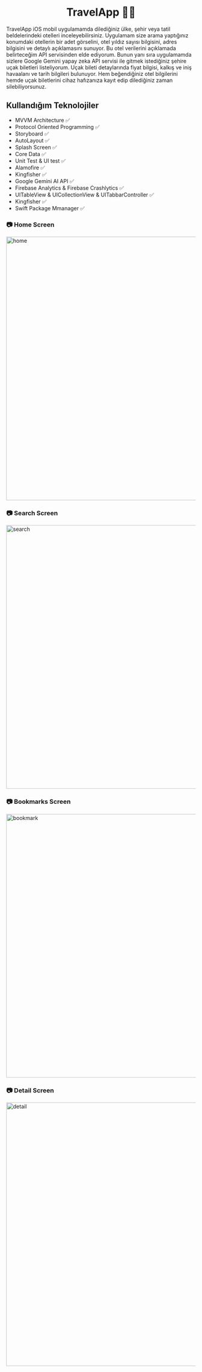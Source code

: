 <h1 align=center>TravelApp 🛫🏩 </h1> 

TravelApp iOS mobil uygulamamda dilediğiniz ülke, şehir veya tatil beldelerindeki otelleri inceleyebilirsiniz. Uygulamam size arama yaptığınız konumdaki otellerin bir adet görselini, otel yıldız sayısı bilgisini, adres bilgisini ve detaylı açıklamasını sunuyor. Bu otel verilerini açıklamada belirteceğim API servisinden elde ediyorum. Bunun yanı sıra uygulamamda sizlere Google Gemini yapay zeka API servisi ile gitmek istediğiniz şehire uçak biletleri listeliyorum. Uçak bileti detaylarında fiyat bilgisi, kalkış ve iniş havaalanı ve tarih bilgileri bulunuyor. Hem beğendiğiniz otel bilgilerini hemde uçak biletlerini cihaz hafızanıza kayıt edip dilediğiniz zaman silebiliyorsunuz.

## Kullandığım Teknolojiler
+ MVVM Architecture ✅
+ Protocol Oriented Programming ✅
+ Storyboard ✅
+ AutoLayout ✅
+ Splash Screen ✅
+ Core Data ✅
+ Unit Test & UI test ✅
+ Alamofire ✅ 
+ Kingfisher ✅ 
+ Google Gemini AI API ✅
+ Firebase Analytics & Firebase Crashlytics ✅
+ UITableView & UICollectionView & UITabbarController ✅
+ Kingfisher ✅
+ Swift Package Mmanager ✅



### :camera: Home Screen
<img width="700" alt="home" src="https://github.com/user-attachments/assets/6935ba7e-fcf6-4961-8662-cb02bfff8516">

### :camera: Search Screen
<img width="700" alt="search" src="https://github.com/user-attachments/assets/3707b880-9277-4da1-9075-b694b981e278">

### :camera: Bookmarks Screen
<img width="700" alt="bookmark" src="https://github.com/user-attachments/assets/6afdfef3-8644-46fe-b031-9679ecf16755">

### :camera: Detail Screen
<img width="700" alt="detail" src="https://github.com/user-attachments/assets/718b426a-6013-4f6d-9592-d810d2cdeb9b">



